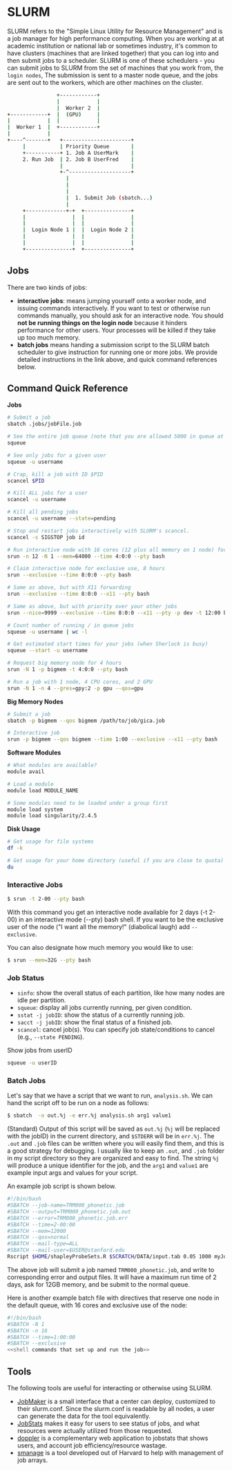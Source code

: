 # SLURM

SLURM refers to the "Simple Linux Utility for Resource Management" and is a job manager for high performance computing.
When you are working at at academic institution or national lab or sometimes industry, it's common to have clusters (machines that are linked
together) that you can log into and then submit jobs to a scheduler. SLURM is one of these schedulers - you can submit jobs to SLURM from the set of machines that you work from, the `login nodes`, The submission is sent to a master node queue, and the jobs are sent out to the workers, which are other machines on the cluster.

```bash
                +------------+
                |            |
                |  Worker 2  |
+------------+  |  (GPU)     |
|            |  |            |
|  Worker 1  |  +------------+
|            |
+----^-------+   +----------------------+
     |           | Priority Queue       |
     +-----------+ 1. Job A UserMark    |
     2. Run Job  | 2. Job B UserFred    |
                 |                      |
                 +-^--------------------+
                   |
                   |
                   |
                   |  1. Submit Job (sbatch...)
                   |
     +-------------+-+  +---------------+
     |               |  |               |
     |               |  |               |
     |  Login Node 1 |  |  Login Node 2 |
     |               |  |               |
     |               |  |               |
     +---------------+  +---------------+
```

## Jobs

There are two kinds of jobs:

 - **interactive jobs**: means jumping yourself onto a worker node, and issuing commands interactively. If you want to test or otherwise run commands manually, you should ask for an interactive node. You should **not be running things on the login node** because it hinders performance for other users. Your processes will be killed if they take up too much memory.
 - **batch jobs** means handing a submission script to the SLURM batch scheduler to give instruction for running one or more jobs. We provide detailed instructions in the link above, and quick command references below.


## Command Quick Reference

**Jobs**

```bash
# Submit a job
sbatch .jobs/jobFile.job

# See the entire job queue (note that you are allowed 5000 in queue at once)
squeue

# See only jobs for a given user
squeue -u username

# Crap, kill a job with ID $PID
scancel $PID

# Kill ALL jobs for a user
scancel -u username

# Kill all pending jobs
scancel -u username --state=pending

# Stop and restart jobs interactively with SLURM's scancel.
scancel -s SIGSTOP job id

# Run interactive node with 16 cores (12 plus all memory on 1 node) for 4 hours:
srun -n 12 -N 1 --mem=64000 --time 4:0:0 --pty bash

# Claim interactive node for exclusive use, 8 hours
srun --exclusive --time 8:0:0 --pty bash

# Same as above, but with X11 forwarding
srun --exclusive --time 8:0:0 --x11 --pty bash

# Same as above, but with priority over your other jobs
srun --nice=9999 --exclusive --time 8:0:0 --x11 --pty -p dev -t 12:00 bash

# Count number of running / in queue jobs
squeue -u username | wc -l

# Get estimated start times for your jobs (when Sherlock is busy)
squeue --start -u username

# Request big memory node for 4 hours
srun -N 1 -p bigmem -t 4:0:0 --pty bash

# Run a job with 1 node, 4 CPU cores, and 2 GPU
srun -N 1 -n 4 --gres=gpy:2 -p gpu --qos=gpu
```

**Big Memory Nodes**

```bash
# Submit a job
sbatch -p bigmem --qos bigmem /path/to/job/gica.job

# Interactive job
srun -p bigmem --qos bigmem --time 1:00 --exclusive --x11 --pty bash
```

**Software Modules**

```bash
# What modules are available?
module avail

# Load a module
module load MODULE_NAME

# Some modules need to be loaded under a group first
module load system
module load singularity/2.4.5
```

**Disk Usage**

```bash
# Get usage for file systems
df -k

# Get usage for your home directory (useful if you are close to quota)
du
```

### Interactive Jobs

```bash
$ srun -t 2-00 --pty bash
```

With this command you get an interactive node available for 2 days (-t 2-00) in an interactive mode (--pty) 
bash shell. If you want to be the exclusive user of the node ("I want all the memory!" (diabolical laugh) add `--exclusive`.

You can also designate how much memory you would like to use:

```bash
$ srun --mem=32G --pty bash
```

### Job Status

- `sinfo`: show the overall status of each partition, like how many nodes are idle per partition.
- `squeue`: display all jobs currently running, per given condition.
- `sstat -j jobID`: show the status of a currently running job.
- `sacct -j jobID`: show the final status of a finished job.
- `scancel`: cancel job(s). You can specify job state/conditions to cancel (e.g., `--state PENDING`).

Show jobs from userID
```bash
squeue -u userID
```

### Batch Jobs

Let's say that we have a script that we want to run, `analysis.sh`. We can hand the
script off to be run on a node as follows:

```bash
$ sbatch  -o out.%j -e err.%j analysis.sh arg1 value1
```

(Standard) Output of this script will be saved as `out.%j` (`%j` will be replaced with the jobID) 
in the current directory, and `$STDERR` will be in `err.%j`.
The `.out` and `.job` files can be written where you will easily find them, and this is a good
strategy for debugging. I usually like to keep an `.out`, and `.job` folder in my script directory
so they are organized and easy to find. The string `%j` will produce a unique identifier for the job, and the
`arg1` and `value1` are example input args and values for your script.

An example job script is shown below.

```bash
#!/bin/bash
#SBATCH --job-name=TRM000_phonetic.job
#SBATCH --output=TRM000_phonetic.job.out
#SBATCH --error=TRM000_phonetic.job.err
#SBATCH --time=2-00:00
#SBATCH --mem=12000
#SBATCH --qos=normal
#SBATCH --mail-type=ALL
#SBATCH --mail-user=$USER@stanford.edu
Rscript $HOME/shapleyProbeSets.R $SCRATCH/DATA/input.tab 0.05 1000 myJob.R
```

The above job will submit a job named `TRM000_phonetic.job`, and write to corresponding error and output files. It will
have a maximum run time of 2 days, ask for 12GB memory, and be submit to the normal queue.

Here is another example batch file with directives that reserve one node in the default queue, with 16 cores and exclusive use of the node:

```bash
#!/bin/bash
#SBATCH -N 1
#SBATCH -n 16
#SBATCH --time=1:00:00
#SBATCH --exclusive
<<shell commands that set up and run the job>>
```

## Tools

<span id='question-what-tools-exist-to-help-with-using-slurm'></span> The following tools are useful for interacting or otherwise using SLURM.

 - [JobMaker](https://researchapps.github.io/job-maker/) is a small interface that a center can deploy, customized to their slurm.conf. Since the slurm.conf is readable by all nodes, a user can generate the data for the tool equivalently. 
 - [JobStats](https://github.com/nauhpc/jobstats) makes it easy for users to see status of jobs, and what resources were actually utilized from those requested.
  - [doppler](https://github.com/nauhpc/doppler) is a complementary web application to jobstats that shows users, and account job efficiency/resource wastage.
 - [smanage](https://vsoch.github.io/lessons/smanage/) is a tool developed out of Harvard to help with management of job arrays.

